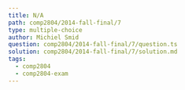 ```yaml
---
title: N/A
path: comp2804/2014-fall-final/7
type: multiple-choice
author: Michiel Smid
question: comp2804/2014-fall-final/7/question.ts
solution: comp2804/2014-fall-final/7/solution.md
tags:
  - comp2804
  - comp2804-exam
---
```

